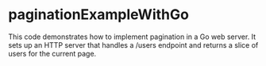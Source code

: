 # paginationExampleWithGo
This code demonstrates how to implement pagination in a Go web server. It sets up an HTTP server that handles a /users endpoint and returns a slice of users for the current page.
